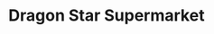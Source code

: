 ---
title: "Dragon Star Supermarket"
url: /brooklyn-park/dragon-star-supermarket/
shop: supermarket
---